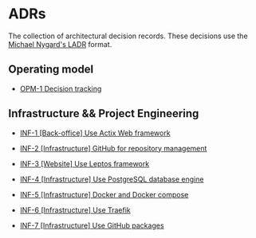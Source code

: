 # ADRs

The collection of architectural decision records. These decisions use the
[Michael Nygard's LADR](http://thinkrelevance.com/blog/2011/11/15/documenting-architecture-decisions) format.

## Operating model

- [OPM-1 Decision tracking](https://github.com/Tiagocode-com/ADRs/blob/main/decisions/OPM-1-Decision-tracking.md)

## Infrastructure && Project Engineering

- [INF-1 [Back-office] Use Actix Web framework](https://github.com/Tiagocode-com/ADRs/blob/main/decisions/INF-1-back-office-use-actix-web.md)


- [INF-2 [Infrastructure] GitHub for repository management](https://github.com/Tiagocode-com/ADRs/blob/main/decisions/INF-2-github-for-repository-management.md)


- [INF-3 [Website] Use Leptos framework](https://github.com/Tiagocode-com/ADRs/blob/main/decisions/INF-3-website-use-leptos-rs.md)


- [INF-4 [Infrastructure] Use PostgreSQL database engine](https://github.com/Tiagocode-com/ADRs/blob/main/decisions/INF-4-infrastructure-use-postgresql-database-engine.md)


- [INF-5 [Infrastructure] Docker and Docker compose](https://github.com/Tiagocode-com/ADRs/blob/main/decisions/INF-5-infrastructure-use-docker-and-docker-compose.md)


- [INF-6 [Infrastructure] Use Traefik](https://github.com/Tiagocode-com/ADRs/blob/main/decisions/INF-6-infrastructure-use-traefik.md)


- [INF-7 [Infrastructure] Use GitHub packages](https://github.com/Tiagocode-com/ADRs/blob/main/decisions/INF-7-infrastructure-use-github-packages.md)

